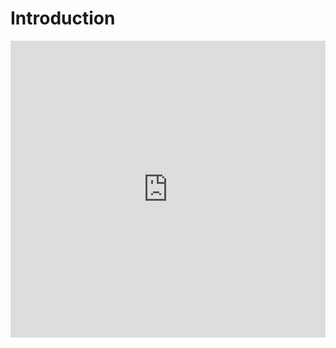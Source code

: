 # Introduction

<iframe width="100%" height="475" src="https://dotnetfiddle.net/Widget/CsCons" frameborder="0"></iframe>